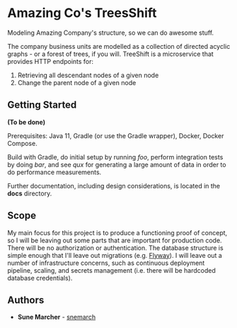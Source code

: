 # Amazing Co's TreesShift

Modeling Amazing Company's structure, so we can do awesome stuff.

The company business units are modelled as a collection of directed acyclic graphs - or a forest of trees, if you will. TreeShift is a microservice that provides HTTP endpoints for:
1. Retrieving all descendant nodes of a given node
2. Change the parent node of a given node

## Getting Started

**(To be done)**

Prerequisites: Java 11, Gradle (or use the Gradle wrapper), Docker, Docker Compose.

Build with Gradle, do initial setup by running *foo*, perform integration tests by doing *bar*, and see *qux*
for generating a large amount of data in order to do performance measurements.

Further documentation, including design considerations, is located in the **docs** directory.

## Scope

My main focus for this project is to produce a functioning proof of concept, so I will be leaving out some
parts that are important for production code. There will be no authorization or authentication. The database structure is simple enough that I'll leave out migrations (e.g. [Flyway](https://flywaydb.org/)). I will leave out a number of infrastructure concerns, such as continuous deployment pipeline, scaling, and secrets
management (i.e. there will be hardcoded database credentials).

## Authors

* **Sune Marcher** - [snemarch](https://github.com/snemarch)
